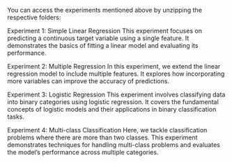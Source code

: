 You can access the experiments mentioned above by unzipping the respective folders:

Experiment 1: Simple Linear Regression
This experiment focuses on predicting a continuous target variable using a single feature. It demonstrates the basics of fitting a linear model and evaluating its performance.

Experiment 2: Multiple Regression
In this experiment, we extend the linear regression model to include multiple features. It explores how incorporating more variables can improve the accuracy of predictions.

Experiment 3: Logistic Regression
This experiment involves classifying data into binary categories using logistic regression. It covers the fundamental concepts of logistic models and their applications in binary classification tasks.

Experiment 4: Multi-class Classification
Here, we tackle classification problems where there are more than two classes. This experiment demonstrates techniques for handling multi-class problems and evaluates the model’s performance across multiple categories.
